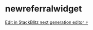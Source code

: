 # newreferralwidget

[Edit in StackBlitz next generation editor ⚡️](https://stackblitz.com/~/github.com/Joinclicki/newreferralwidget)